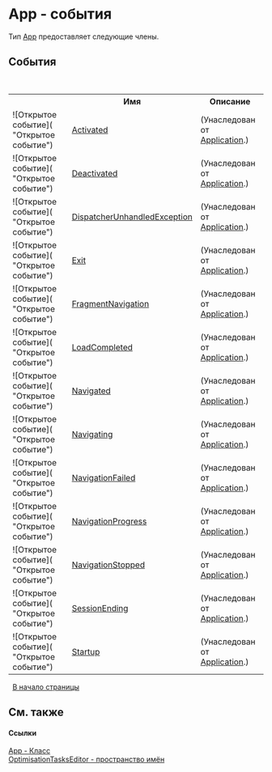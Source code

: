 # App - события
 

Тип <a href="T_OptimisationTasksEditor_App">App</a> предоставляет следующие члены.


## События
&nbsp;<table><tr><th></th><th>Имя</th><th>Описание</th></tr><tr><td>![Открытое событие]( "Открытое событие")</td><td><a href="http://msdn2.microsoft.com/ru-ru/library/ms587994" target="_blank">Activated</a></td><td> (Унаследован от <a href="http://msdn2.microsoft.com/ru-ru/library/ms588794" target="_blank">Application</a>.)</td></tr><tr><td>![Открытое событие]( "Открытое событие")</td><td><a href="http://msdn2.microsoft.com/ru-ru/library/ms587995" target="_blank">Deactivated</a></td><td> (Унаследован от <a href="http://msdn2.microsoft.com/ru-ru/library/ms588794" target="_blank">Application</a>.)</td></tr><tr><td>![Открытое событие]( "Открытое событие")</td><td><a href="http://msdn2.microsoft.com/ru-ru/library/ms587996" target="_blank">DispatcherUnhandledException</a></td><td> (Унаследован от <a href="http://msdn2.microsoft.com/ru-ru/library/ms588794" target="_blank">Application</a>.)</td></tr><tr><td>![Открытое событие]( "Открытое событие")</td><td><a href="http://msdn2.microsoft.com/ru-ru/library/ms587997" target="_blank">Exit</a></td><td> (Унаследован от <a href="http://msdn2.microsoft.com/ru-ru/library/ms588794" target="_blank">Application</a>.)</td></tr><tr><td>![Открытое событие]( "Открытое событие")</td><td><a href="http://msdn2.microsoft.com/ru-ru/library/ms587998" target="_blank">FragmentNavigation</a></td><td> (Унаследован от <a href="http://msdn2.microsoft.com/ru-ru/library/ms588794" target="_blank">Application</a>.)</td></tr><tr><td>![Открытое событие]( "Открытое событие")</td><td><a href="http://msdn2.microsoft.com/ru-ru/library/ms588001" target="_blank">LoadCompleted</a></td><td> (Унаследован от <a href="http://msdn2.microsoft.com/ru-ru/library/ms588794" target="_blank">Application</a>.)</td></tr><tr><td>![Открытое событие]( "Открытое событие")</td><td><a href="http://msdn2.microsoft.com/ru-ru/library/ms588002" target="_blank">Navigated</a></td><td> (Унаследован от <a href="http://msdn2.microsoft.com/ru-ru/library/ms588794" target="_blank">Application</a>.)</td></tr><tr><td>![Открытое событие]( "Открытое событие")</td><td><a href="http://msdn2.microsoft.com/ru-ru/library/ms588003" target="_blank">Navigating</a></td><td> (Унаследован от <a href="http://msdn2.microsoft.com/ru-ru/library/ms588794" target="_blank">Application</a>.)</td></tr><tr><td>![Открытое событие]( "Открытое событие")</td><td><a href="http://msdn2.microsoft.com/ru-ru/library/aa345443" target="_blank">NavigationFailed</a></td><td> (Унаследован от <a href="http://msdn2.microsoft.com/ru-ru/library/ms588794" target="_blank">Application</a>.)</td></tr><tr><td>![Открытое событие]( "Открытое событие")</td><td><a href="http://msdn2.microsoft.com/ru-ru/library/ms588004" target="_blank">NavigationProgress</a></td><td> (Унаследован от <a href="http://msdn2.microsoft.com/ru-ru/library/ms588794" target="_blank">Application</a>.)</td></tr><tr><td>![Открытое событие]( "Открытое событие")</td><td><a href="http://msdn2.microsoft.com/ru-ru/library/ms588005" target="_blank">NavigationStopped</a></td><td> (Унаследован от <a href="http://msdn2.microsoft.com/ru-ru/library/ms588794" target="_blank">Application</a>.)</td></tr><tr><td>![Открытое событие]( "Открытое событие")</td><td><a href="http://msdn2.microsoft.com/ru-ru/library/ms588006" target="_blank">SessionEnding</a></td><td> (Унаследован от <a href="http://msdn2.microsoft.com/ru-ru/library/ms588794" target="_blank">Application</a>.)</td></tr><tr><td>![Открытое событие]( "Открытое событие")</td><td><a href="http://msdn2.microsoft.com/ru-ru/library/ms588007" target="_blank">Startup</a></td><td> (Унаследован от <a href="http://msdn2.microsoft.com/ru-ru/library/ms588794" target="_blank">Application</a>.)</td></tr></table>&nbsp;
<a href="#app---события">В начало страницы</a>

## См. также


#### Ссылки
<a href="T_OptimisationTasksEditor_App">App - Класс</a><br /><a href="N_OptimisationTasksEditor">OptimisationTasksEditor - пространство имён</a><br />